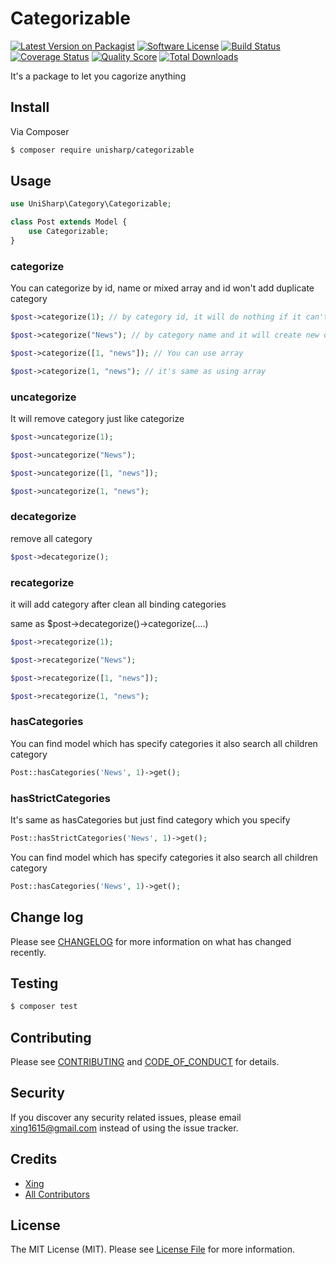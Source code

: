 # Categorizable 

[![Latest Version on Packagist][ico-version]][link-packagist]
[![Software License][ico-license]](LICENSE.md)
[![Build Status][ico-travis]][link-travis]
[![Coverage Status][ico-scrutinizer]][link-scrutinizer]
[![Quality Score][ico-code-quality]][link-code-quality]
[![Total Downloads][ico-downloads]][link-downloads]

It's a package to let you cagorize anything


## Install

Via Composer

``` bash
$ composer require unisharp/categorizable
```

## Usage

``` php
use UniSharp\Category\Categorizable;

class Post extends Model {
    use Categorizable;
}
```

### categorize

You can categorize by id, name or mixed array and id won't add duplicate category

``` php
$post->categorize(1); // by category id, it will do nothing if it can't find this category

$post->categorize("News"); // by category name and it will create new one if it can't find category

$post->categorize([1, "news"]); // You can use array

$post->categorize(1, "news"); // it's same as using array

```

### uncategorize

It will remove category just like categorize

``` php
$post->uncategorize(1);

$post->uncategorize("News");

$post->uncategorize([1, "news"]);

$post->uncategorize(1, "news");

```

### decategorize

remove all category

```php
$post->decategorize();

```

### recategorize

it will add category after clean all binding categories

same as $post->decategorize()->categorize(....)

```php
$post->recategorize(1);

$post->recategorize("News");

$post->recategorize([1, "news"]);

$post->recategorize(1, "news");

```

### hasCategories

You can find model which has specify categories
it also search all children category 

```php
Post::hasCategories('News', 1)->get();
```

### hasStrictCategories

It's same as hasCategories but just find category which you specify

```php
Post::hasStrictCategories('News', 1)->get();
```

You can find model which has specify categories
it also search all children category 

```php
Post::hasCategories('News', 1)->get();
```


## Change log

Please see [CHANGELOG](CHANGELOG.md) for more information on what has changed recently.

## Testing

``` bash
$ composer test
```

## Contributing

Please see [CONTRIBUTING](CONTRIBUTING.md) and [CODE_OF_CONDUCT](CODE_OF_CONDUCT.md) for details.

## Security

If you discover any security related issues, please email xing1615@gmail.com instead of using the issue tracker.

## Credits

- [Xing][link-author]
- [All Contributors][link-contributors]

## License

The MIT License (MIT). Please see [License File](LICENSE.md) for more information.

[ico-version]: https://img.shields.io/packagist/v/UniSharp/category.svg?style=flat-square
[ico-license]: https://img.shields.io/badge/license-MIT-brightgreen.svg?style=flat-square
[ico-travis]: https://img.shields.io/travis/UniSharp/category/master.svg?style=flat-square
[ico-scrutinizer]: https://img.shields.io/scrutinizer/coverage/g/UniSharp/category.svg?style=flat-square
[ico-code-quality]: https://img.shields.io/scrutinizer/g/UniSharp/category.svg?style=flat-square
[ico-downloads]: https://img.shields.io/packagist/dt/UniSharp/category.svg?style=flat-square

[link-packagist]: https://packagist.org/packages/UniSharp/category
[link-travis]: https://travis-ci.org/UniSharp/category
[link-scrutinizer]: https://scrutinizer-ci.com/g/UniSharp/category/code-structure
[link-code-quality]: https://scrutinizer-ci.com/g/UniSharp/category
[link-downloads]: https://packagist.org/packages/UniSharp/category
[link-author]: https://github.com/Nehemis1615
[link-contributors]: ../../contributors
